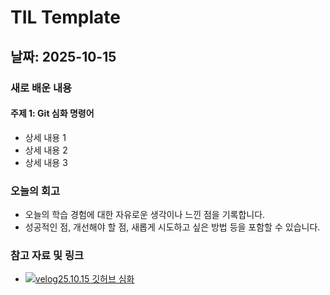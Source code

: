 # TIL Template

## 날짜: 2025-10-15

### 새로 배운 내용
#### 주제 1: Git 심화 명령어
- 상세 내용 1
- 상세 내용 2
- 상세 내용 3

### 오늘의 회고
- 오늘의 학습 경험에 대한 자유로운 생각이나 느낀 점을 기록합니다.
- 성공적인 점, 개선해야 할 점, 새롭게 시도하고 싶은 방법 등을 포함할 수 있습니다.

### 참고 자료 및 링크
- [![velog25.10.15 깃허브 심화](https://img.shields.io/badge/Velog-20C997?style=for-the-badge&logo=Velog&logoColor=white)](https://velog.io/@swoo64/25.10.15-%EA%B9%83%ED%97%88%EB%B8%8C-%EC%8B%AC%ED%99%94)